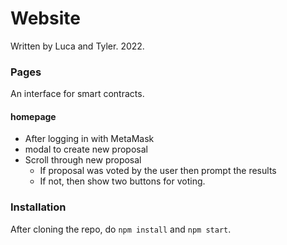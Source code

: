 # Website 
Written by Luca and Tyler. 2022.

### Pages
An interface for smart contracts.

#### homepage
- After logging in with MetaMask
- modal to create new proposal
- Scroll through new proposal
    - If proposal was voted by the user then prompt the results
    - If not, then show two buttons for voting.

### Installation
After cloning the repo, do `npm install` and `npm start`.